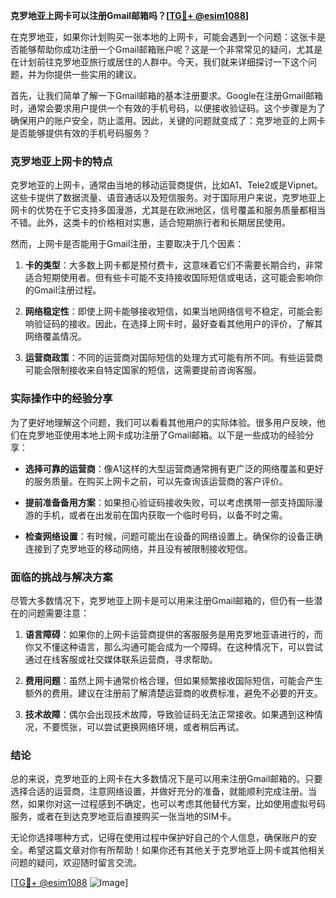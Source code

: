**克罗地亚上网卡可以注册Gmail邮箱吗？[[TG💪+ @esim1088](https://t.me/s/esim1088)]**

在克罗地亚，如果你计划购买一张本地的上网卡，可能会遇到一个问题：这张卡是否能够帮助你成功注册一个Gmail邮箱账户呢？这是一个非常常见的疑问，尤其是在计划前往克罗地亚旅行或居住的人群中。今天，我们就来详细探讨一下这个问题，并为你提供一些实用的建议。

首先，让我们简单了解一下Gmail邮箱的基本注册要求。Google在注册Gmail邮箱时，通常会要求用户提供一个有效的手机号码，以便接收验证码。这个步骤是为了确保用户的账户安全，防止滥用。因此，关键的问题就变成了：克罗地亚的上网卡是否能够提供有效的手机号码服务？

### 克罗地亚上网卡的特点

克罗地亚的上网卡，通常由当地的移动运营商提供，比如A1、Tele2或是Vipnet。这些卡提供了数据流量、语音通话以及短信服务。对于国际用户来说，克罗地亚上网卡的优势在于它支持多国漫游，尤其是在欧洲地区，信号覆盖和服务质量都相当不错。此外，这类卡的价格相对实惠，适合短期旅行者和长期居民使用。

然而，上网卡是否能用于Gmail注册，主要取决于几个因素：

1. **卡的类型**：大多数上网卡都是预付费卡，这意味着它们不需要长期合约，非常适合短期使用者。但有些卡可能不支持接收国际短信或电话，这可能会影响你的Gmail注册过程。
   
2. **网络稳定性**：即使上网卡能够接收短信，如果当地网络信号不稳定，可能会影响验证码的接收。因此，在选择上网卡时，最好查看其他用户的评价，了解其网络覆盖情况。

3. **运营商政策**：不同的运营商对国际短信的处理方式可能有所不同。有些运营商可能会限制接收来自特定国家的短信，这需要提前咨询客服。

### 实际操作中的经验分享

为了更好地理解这个问题，我们可以看看其他用户的实际体验。很多用户反映，他们在克罗地亚使用本地上网卡成功注册了Gmail邮箱。以下是一些成功的经验分享：

- **选择可靠的运营商**：像A1这样的大型运营商通常拥有更广泛的网络覆盖和更好的服务质量。在购买上网卡之前，可以先查询该运营商的客户评价。
  
- **提前准备备用方案**：如果担心验证码接收失败，可以考虑携带一部支持国际漫游的手机，或者在出发前在国内获取一个临时号码，以备不时之需。

- **检查网络设置**：有时候，问题可能出在设备的网络设置上。确保你的设备正确连接到了克罗地亚的移动网络，并且没有被限制接收短信。

### 面临的挑战与解决方案

尽管大多数情况下，克罗地亚上网卡是可以用来注册Gmail邮箱的，但仍有一些潜在的问题需要注意：

1. **语言障碍**：如果你的上网卡运营商提供的客服服务是用克罗地亚语进行的，而你又不懂这种语言，那么沟通可能会成为一个障碍。在这种情况下，可以尝试通过在线客服或社交媒体联系运营商，寻求帮助。

2. **费用问题**：虽然上网卡通常价格合理，但如果频繁接收国际短信，可能会产生额外的费用。建议在注册前了解清楚运营商的收费标准，避免不必要的开支。

3. **技术故障**：偶尔会出现技术故障，导致验证码无法正常接收。如果遇到这种情况，不要慌张，可以尝试更换网络环境，或者稍后再试。

### 结论

总的来说，克罗地亚的上网卡在大多数情况下是可以用来注册Gmail邮箱的。只要选择合适的运营商，注意网络设置，并做好充分的准备，就能顺利完成注册。当然，如果你对这一过程感到不确定，也可以考虑其他替代方案，比如使用虚拟号码服务，或者在到达克罗地亚后直接购买一张当地的SIM卡。

无论你选择哪种方式，记得在使用过程中保护好自己的个人信息，确保账户的安全。希望这篇文章对你有所帮助！如果你还有其他关于克罗地亚上网卡或其他相关问题的疑问，欢迎随时留言交流。

[[TG💪+ @esim1088](https://t.me/s/esim1088) ![Image](https://i.postimg.cc/4NQfJmqS/Snipaste-2025-05-13-00-14-12.png)]